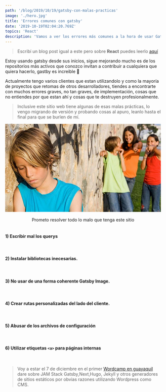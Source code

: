 ```yaml
---
path: '/blog/2019/10/19/gatsby-con-malas-practicas'
image: './hero.jpg'
title: 'Errores comunes con gatsby'
date: '2019-10-19T02:04:20.769Z'
topics: 'React'
description: 'Vamos a ver los errores más comunes a la hora de usar Gatsby'
---
```


> Escribí un blog post igual a este pero sobre **React** puedes leerlo [aquí](/blog/2019/05/29/antipatrones-react)

Estoy usando gatsby desde sus inicios, sigue mejorando mucho es de los repositorios más activos que conozco invitan a contribuir a cualquiera que quiera hacerlo, gastby es increible 💜

Actualmente tengo varios clientes que estan utilizandolo y como la mayoría de proyectos que retomas de otros desarrolladores, tiendes a encontrarte con muchos errores graves, no tan graves, de implementación, cosas que no entiendes por que estan ahí y cosas que te destruyen profesionalmente.

> Inclusive este sitio web tiene algunas de esas malas prácticas, lo vengo migrando de versión y probando cosas al apuro, leanlo hasta el final para que se burlen de mí.

![bullyng gatsby](./bullying.jpeg)

<center>Prometo resolver todo lo malo que tenga este sitio</center>

<br/>

#### 1) Escribir mal los querys

<br/>

#### 2) Instalar bibliotecas inecesarias.

<br/>

#### 3) No usar de una forma coherente Gatsby Image.

<br/>

#### 4) Crear rutas personalizadas del lado del cliente.

<br/>

#### 5) Abusar de los archivos de configuración

<br/>

#### 6) Utilizar etiquetas `<a>` para páginas internas

<br/>

> Voy a estar el 7 de diciembre en el primer [Wordcamp en guayaquil](https://2019.guayaquil.wordcamp.org/) dare sobre JAM Stack Gatsby,Next,Hugo, Jekyll y otros generadores de sitios estáticos por obvias razones utilizando Wordpress como CMS.
